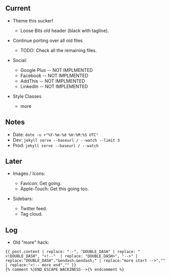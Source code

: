 ---
---

## Current

* Theme this sucker!
  * Loose Bits old header (black with tagline).

* Continue porting over all old files
  * TODO: Check all the remaining files.

* Social:
  * Google Plus -- NOT IMPLMENTED
  * Facebook -- NOT IMPLMENTED
  * AddThis -- NOT IMPLMENTED
  * LinkedIn -- NOT IMPLEMENTED

* Style Classes
  * more

## Notes

* Date: `date -u +"%Y-%m-%d %H:%M:%S UTC"`
* Dev: `jekyll serve --baseurl / --watch --limit 3`
* Prod: `jekyll serve --baseurl / --watch`

## Later

* Images / Icons:

  * Favicon: Get going.
  * Apple-Touch: Get this going too.

* Sidebars:

  * Twitter feed.
  * Tag cloud.

## Log

* Old "more" hack:

```
{{ post.content | replace: "--", "DOUBLE_DASH" | replace: "<!DOUBLE_DASH", "<!--"  | replace: "DOUBLE_DASH>", "-->" | replace:"DOUBLE_DASH","&endash;&endash;" | replace:"more start -->","" | replace:"<!-- more end","" }}
{% comment %}END ESCAPE WACKINESS-->{% endcomment %}
```